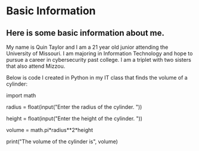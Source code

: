 # Basic Information
## Here is some basic information about me.
My name is Quin Taylor and I am a 21 year old junior attending the University of Missouri. I am majoring in Information Technology and hope to pursue a career in cybersecurity past college. I am a triplet with two sisters that also attend Mizzou. 
<br><p>Below is code I created in Python in my IT class that finds the volume of a cylinder:</p>
<p>import math</p>
<p>radius = float(input("Enter the radius of the cylinder. "))</p>
<p>height = float(input("Enter the height of the cylinder. "))</p>
<p>volume = math.pi*radius**2*height</p>
<p>print("The volume of the cylinder is", volume)</p>

